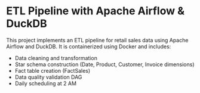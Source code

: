 # ETL Pipeline with Apache Airflow & DuckDB

This project implements an ETL pipeline for retail sales data using Apache Airflow and DuckDB. It is containerized using Docker and includes:

- Data cleaning and transformation
- Star schema construction (Date, Product, Customer, Invoice dimensions)
- Fact table creation (FactSales)
- Data quality validation DAG
- Daily scheduling at 2 AM